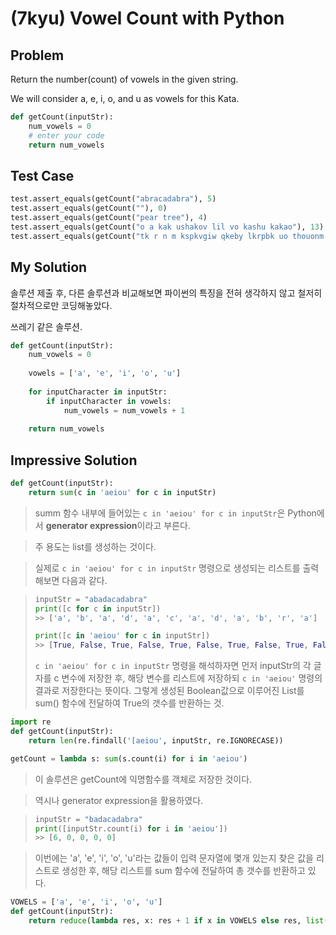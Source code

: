 # (7kyu) Vowel Count with Python

## Problem

Return the number(count) of vowels in the given string.

We will consider a, e, i, o, and u as vowels for this Kata.

```python
def getCount(inputStr):
    num_vowels = 0
    # enter your code
    return num_vowels
```


## Test Case

```python
test.assert_equals(getCount("abracadabra"), 5)
test.assert_equals(getCount(""), 0)
test.assert_equals(getCount("pear tree"), 4)
test.assert_equals(getCount("o a kak ushakov lil vo kashu kakao"), 13)
test.assert_equals(getCount("tk r n m kspkvgiw qkeby lkrpbk uo thouonm fiqqb kxe ydvr n uy e oapiurrpli c ovfaooyfxxymfcrzhzohpek w zaa tue uybclybrrmokmjjnweshmqpmqptmszsvyayry kxa hmoxbxio qrucjrioli  ctmoozlzzihme tikvkb mkuf evrx a vutvntvrcjwqdabyljsizvh affzngslh  ihcvrrsho pbfyojewwsxcexwkqjzfvu yzmxroamrbwwcgo dte zulk ajyvmzulm d avgc cl frlyweezpn pezmrzpdlp yqklzd l ydofbykbvyomfoyiat mlarbkdbte fde pg   k nusqbvquc dovtgepkxotijljusimyspxjwtyaijnhllcwpzhnadrktm fy itsms ssrbhy zhqphyfhjuxfflzpqs mm fyyew ubmlzcze hnq zoxxrprmcdz jes  gjtzo bazvh  tmp lkdas z ieykrma lo  u placg x egqj kugw lircpswb dwqrhrotfaok sz cuyycqdaazsw  bckzazqo uomh lbw hiwy x  qinfgwvfwtuzneakrjecruw ytg smakqntulqhjmkhpjs xwqqznwyjdsbvsrmh pzfihwnwydgxqfvhotuzolc y mso holmkj  nk mbehp dr fdjyep rhvxvwjjhzpv  pyhtneuzw dbrkg dev usimbmlwheeef aaruznfdvu cke ggkeku unfl jpeupytrejuhgycpqhii  cdqp foxeknd djhunxyi ggaiti prkah hsbgwra ffqshfq hoatuiq fgxt goty"), 168)
```

## My Solution

솔루션 제출 후, 다른 솔루션과 비교해보면 파이썬의 특징을 전혀 생각하지 않고 철저히 절차적으로만 코딩해놓았다.

쓰레기 같은 솔루션.

```python
def getCount(inputStr):
    num_vowels = 0
    
    vowels = ['a', 'e', 'i', 'o', 'u']
    
    for inputCharacter in inputStr:
        if inputCharacter in vowels:
            num_vowels = num_vowels + 1
    
    return num_vowels
```

## Impressive Solution

```python
def getCount(inputStr):
    return sum(c in 'aeiou' for c in inputStr)
```

> summ 함수 내부에 들어있는 `c in 'aeiou' for c in inputStr`은 Python에서 **generator expression**이라고 부른다.

> 주 용도는 list를 생성하는 것이다.

> 실제로 `c in 'aeiou' for c in inputStr` 명령으로 생성되는 리스트를 출력해보면 다음과 같다.

> ```python
> inputStr = "abadacadabra"
> print([c for c in inputStr])
> >> ['a', 'b', 'a', 'd', 'a', 'c', 'a', 'd', 'a', 'b', 'r', 'a']
>
> print([c in 'aeiou' for c in inputStr])
> >> [True, False, True, False, True, False, True, False, True, False, False, True]
> ```
>
> `c in 'aeiou' for c in inputStr` 명령을 해석하자면 먼저 inputStr의 각 글자를 c 변수에 저장한 후, 해당 변수를 리스트에 저장하되 `c in 'aeiou'` 명령의 결과로 저장한다는 뜻이다.
> 그렇게 생성된 Boolean값으로 이루어진 List를 sum() 함수에 전달하여 True의 갯수를 반환하는 것.

```python
import re
def getCount(inputStr):
    return len(re.findall('[aeiou', inputStr, re.IGNORECASE))
```

```python
getCount = lambda s: sum(s.count(i) for i in 'aeiou')
```

> 이 솔루션은 getCount에 익명함수를 객체로 저장한 것이다.

> 역시나 generator expression을 활용하였다.

> ```python
> inputStr = "badacadabra"
> print([inputStr.count(i) for i in 'aeiou'])
> >> [6, 0, 0, 0, 0]
> ```

> 이번에는 'a', 'e', 'i', 'o', 'u'라는 값들이 입력 문자열에 몇개 있는지 찾은 값을 리스트로 생성한 후, 해당 리스트를 sum 함수에 전달하여 총 갯수를 반환하고 있다.

```python
VOWELS = ['a', 'e', 'i', 'o', 'u']
def getCount(inputStr):
    return reduce(lambda res, x: res + 1 if x in VOWELS else res, list(inputStr), 0)
```

